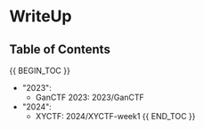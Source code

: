 # WriteUp

## Table of Contents

{{ BEGIN_TOC }}
- "2023":
  - GanCTF 2023: 2023/GanCTF
- "2024":
  - XYCTF:  2024/XYCTF-week1
{{ END_TOC }}